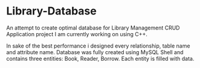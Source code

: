 # Library-Database

An attempt to create optimal database for Library Management CRUD Application project I am currently working on using C++.     
  
In sake of the best performance i designed every relationship, table name and attribute name. Database was fully created using MySQL Shell and contains three entities: Book, Reader, Borrow. Each entity is filled with data.
